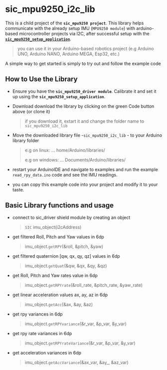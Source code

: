 # sic_mpu9250_i2c_lib
This is a child project of the **`sic_mpu9250 project`**. This library helps communicate with the already setup IMU (`MPU9250 module`) with  arduino-based microcontroller projects via I2C, after successful setup with the [**`sic_mpu9250_setup_application`**](https://github.com/samuko-things-company/sic_mpu9250_setup_application).

> you can use it in your Arduino-based robotics project (e.g Arduino UNO, Arduino NANO, Arduino MEGA, Esp32, etc.)

A simple way to get started is simply to try out and follow the example code


## How to Use the Library
- Ensure you have the **`sic_mpu9250_driver module`**. Calibrate it and set it up using the **`sic_mpu9250_setup_application`**.

- Download download the library by clicking on the green Code button above (or clone it)
  > if you download it, extart it and change the folder name to `sic_mpu9250_i2c_lib`

- Move the downloaded library file -`sic_mpu9250_i2c_lib` - to your Arduino library folder
  > e.g on linux: ... home/Arduino/libraries/
  >
  > e.g on windows: ... Documents/Arduino/libraries/

- restart your ArduinoIDE and navigate to examples and run the example `read_rpy_data.ino` code and see the IMU readings.

- you can copy this example code into your project and modify it to your taste.


## Basic Library functions and usage

- connect to sic_driver shield module by creating an object
  > `SIC` imu_object(i2cAddress)

- get filtered Roll, Pitch and Yaw values in 6dp
  > imu_object.`getRPY`(&roll, &pitch, &yaw)

- get filtered quaternion [qw, qx, qy, qz] values in 6dp
  > imu_object.`getQuat`(&qw, &qx, &qy, &qz)

- get Roll, Pitch and Yaw rates value in 6dp
  > imu_object.`getRPYrate`(&roll_rate, &pitch_rate, &yaw_rate)

- get linear acceleration values ax, ay, az in 6dp
  > imu_object.`getAcc`(&ax, &ay, &az)

- get rpy variances in 6dp
  > imu_object.`getRPYvariance`(&r_var, &p_var, &y_var)

- get rpy rate variances in 6dp
  > imu_object.`getRPYrateVariance`(&r_var, &p_var, &y_var)

- get acceleration variances in 6dp
  > imu_object.`getAccVariance`(&ax_var, &ay_, &az_var)
